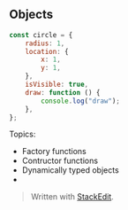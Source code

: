 
## Objects 

```javascript
const circle = {
	radius: 1,
	location: {
		x: 1,
		y: 1,
	},
	isVisible: true,
	draw: function () {
		console.log("draw");
	},
};
```

Topics: 
- Factory functions
- Contructor functions
- Dynamically typed objects
- 



> Written with [StackEdit](https://stackedit.io/).
<!--stackedit_data:
eyJoaXN0b3J5IjpbMjI0Njc1NTc1LC0yMzc1MTY2NSwtOTk1Nj
g2MjQ0XX0=
-->